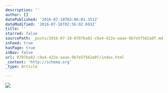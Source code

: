 ```yaml
---
description: ''
author: []
datePublished: '2016-07-18T03:06:01.351Z'
dateModified: '2016-07-18T02:56:02.693Z'
title: ''
starred: false
sourcePath: _posts/2016-07-18-0707ba82-c9a4-422e-aaae-9b7e5f562a0f.md
inFeed: true
hasPage: true
inNav: false
url: 0707ba82-c9a4-422e-aaae-9b7e5f562a0f/index.html
_context: 'http://schema.org'
_type: Article

---
```

![](https://the-grid-user-content.s3-us-west-2.amazonaws.com/27ba39a1-a2ca-46bd-8ddc-0b5f4d9f46e5.png)